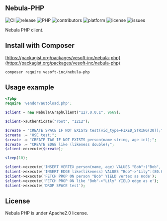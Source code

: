 ## Nebula-PHP

![CI](https://github.com/heyanlong/nebula-php/workflows/E2E/badge.svg)
![release](https://img.shields.io/github/release/heyanlong/nebula-php.svg)
![PHP](https://img.shields.io/badge/PHP-%3E%3D%207.0-brightgreen.svg)
![contributors](https://img.shields.io/github/contributors/heyanlong/nebula-php.svg)
![platform](https://img.shields.io/badge/platform-macos%20%7C%20linux-brightgreen.svg)
![license](https://img.shields.io/badge/license-Apache%202.0-green.svg)
![issues](https://img.shields.io/github/issues/heyanlong/nebula-php.svg)

Nebula PHP client.

## Install with Composer

[https://packagist.org/packages/vesoft-inc/nebula-php](https://packagist.org/packages/vesoft-inc/nebula-php)
```shell
composer require vesoft-inc/nebula-php
```

## Usage example

```php
<?php
require 'vendor/autoload.php';

$client = new Nebula\GraphClient("127.0.0.1", 9669);

$client->authenticate("root", "1212");

$create = "CREATE SPACE IF NOT EXISTS test(vid_type=FIXED_STRING(30));";
$create .= "USE test;";
$create .= "CREATE TAG IF NOT EXISTS person(name string, age int);";
$create .= "CREATE EDGE like (likeness double);";
$client->execute($create);

sleep(10);

$client->execute('INSERT VERTEX person(name, age) VALUES "Bob":("Bob", 10), "Lily":("Lily", 9)');
$client->execute('INSERT EDGE like(likeness) VALUES "Bob"->"Lily":(80.0);');
$client->execute('FETCH PROP ON person "Bob" YIELD vertex as node');
$client->execute('FETCH PROP ON like "Bob"->"Lily" YIELD edge as e');
$client->execute('DROP SPACE test');
```

## License

Nebula PHP is under Apache2.0 license.
